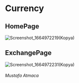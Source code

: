 # Currency

## HomePage
![Screenshot_1664972219(Kopya)](https://user-images.githubusercontent.com/58891564/194058893-3fafba69-d224-4f79-b38a-fbe872391316.png)

## ExchangePage
![Screenshot_1664972231(Kopya)](https://user-images.githubusercontent.com/58891564/194058921-3e588c37-0675-4f3c-a2ec-48f5214d5742.png)

###### Mustafa Atmaca
